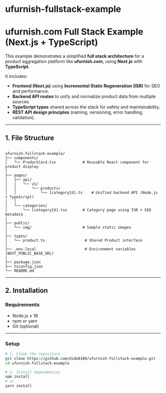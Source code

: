 # ufurnish-fullstack-example
# ufurnish.com Full Stack Example (Next.js + TypeScript)

This example demonstrates a simplified **full stack architecture** for a product aggregation platform like **ufurnish.com**, using **Next.js** with **TypeScript**.  

It includes:

- **Frontend (Next.js)** using **Incremental Static Regeneration (ISR)** for SEO and performance.  
- **Backend API routes** to unify and normalize product data from multiple sources.  
- **TypeScript types** shared across the stack for safety and maintainability.  
- **REST API design principles** (naming, versioning, error handling, validation).

---

## 1. File Structure

```

ufurnish-fullstack-example/
├── components/
│   └── ProductCard.tsx            # Reusable React component for product display
│
├── pages/
│   ├── api/
│   │   └── v1/
│   │       └── products/
│   │           └── [categoryId].ts    # Unified backend API (Node.js + TypeScript)
│   │
│   └── categories/
│       └── [categoryId].tsx       # Category page using ISR + SEO metadata
│
├── public/
│   └── img/                       # Sample static images
│
├── types/
│   └── product.ts                  # Shared Product interface
│
├── .env.local                      # Environment variables (NEXT_PUBLIC_BASE_URL)
│
├── package.json
├── tsconfig.json
└── README.md

```
---

## 2. Installation

### Requirements
- Node.js ≥ 18  
- npm or yarn  
- Git (optional)

---

### Setup

```bash
# 1. Clone the repository
git clone https://github.com/dide0100/ufurnish-fullstack-example.git
cd ufurnish-fullstack-example

# 2. Install dependencies
npm install
# or
yarn install